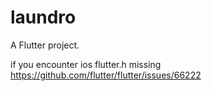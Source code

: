 # laundro

A Flutter project.


if you encounter ios flutter.h missing
https://github.com/flutter/flutter/issues/66222